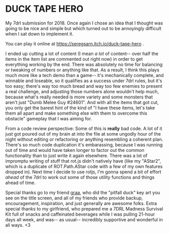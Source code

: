 # DUCK TAPE HERO

My 7drl submission for 2018. Once again I chose an idea that I thought was
going to be nice and simple but which turned out to be annoyingly difficult
when I sat down to implement it.

You can play it online at https://seregsarn.itch.io/duck-tape-hero .

I ended up cutting a lot of content (I mean _a lot_ of content-- over half the
items in the item list are commented out right now) in order to get everything
working by the end. There was absolutely no time for balancing or tweaking of
numbers or anything like that. As a result, I think this plays much more like
a tech demo than a game-- it's mechanically complete, and winnable and loseable,
so it qualifies as a success under 7drl rules, but it's too easy; there's way
too much bread and way too few enemies to present a real challenge, and
adjusting those numbers alone wouldn't help much, because what's really needed
is more variety and some monsters that aren't just "Dumb Melee Guy #24601".
And with all the items that got cut, you only get the barest hint of the
kind of "I have these items, let's take them all apart and make something
else with them to overcome this obstacle" gameplay that I was aiming for.

From a code review perspective: Some of this is **really** bad code. A lot of
it just got poured out of my brain at into the file at some ungodly hour of
the night without editing or refactoring or anything resembling a coherent plan.
There's so much code duplication it's embarassing, because I was running out
of time and would have taken longer to factor out the common functionality than
to just write it again elsewhere. There was a lot of impromptu writing of
stuff that rot.js didn't natively have (like my "AStar2", which is a duplicate
of ROT.Path.AStar code with a few of my own features dropped in). Next time I
decide to use rotjs, I'm gonna spend a bit of effort _ahead_ of the 7drl to work
out some of those utility functions and things ahead of time.

Special thanks go to my friend [graa](http://shoddy.work), who did the "pitfall duck" key art you
see on the title screen, and all of my friends who provide backup,
encouragement, inspiration, and just generally are awesome folks. Extra
special thanks to my girlfriend, who prepared me a 7DRL Madness Survival Kit
full of snacks and caffeinated beverages while I was pulling 21-hour days
all week, and was-- as usual-- incredibly supportive and wonderful in all ways. <3
